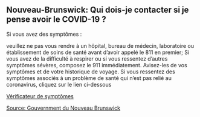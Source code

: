 ## Nouveau-Brunswick: Qui dois-je contacter si je pense avoir le COVID-19 ?

Si vous avez des symptômes :

veuillez ne pas vous rendre à un hôpital, bureau de médecin, laboratoire ou établissement de soins de santé avant d’avoir appelé le 811 en premier;
Si vous avez de la difficulté à respirer ou si vous ressentez d’autres symptômes sévères, composez le 911 immédiatement. Avisez-les de vos symptômes et de votre historique de voyage.
Si vous ressentez des symptômes associés à un problème de santé qui n’est pas relié au coronavirus, cliquez sur le lien ci-dessous

[Vérificateur de symptômes](https://www2.gnb.ca/content/gnb/fr/ministeres/bmhc/maladies_transmissibles/content/maladies_respiratoires/coronavirus/evaluation.html)

[Source: Gouvernment du Nouveau Brunswick](https://www2.gnb.ca/content/gnb/fr/ministeres/bmhc/maladies_transmissibles/content/maladies_respiratoires/coronavirus.html)
